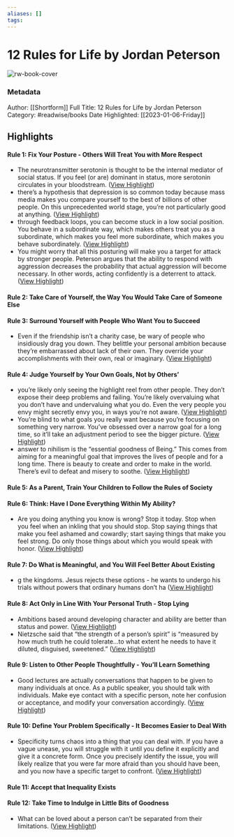 ```yaml
---
aliases: []
tags:
---
```

# 12 Rules for Life by Jordan Peterson

![rw-book-cover](https://media.shortform.com/covers/png/12-rules-for-life-cover.png)
### Metadata
Author: [[Shortform]]
Full Title: 12 Rules for Life by Jordan Peterson
Category: #readwise/books
Date Highlighted: [[2023-01-06-Friday]]

## Highlights
#### Rule 1: Fix Your Posture - Others Will Treat You with More Respect
- The neurotransmitter serotonin is thought to be the internal mediator of social status. If you feel (or are) dominant in status, more serotonin circulates in your bloodstream. ([View Highlight](https://www.shortform.com/app/highlights/29261b13-8b84-45f9-ac4d-36f92a8d40d6))
- there’s a hypothesis that depression is so common today because mass media makes you compare yourself to the best of billions of other people. On this unprecedented world stage, you’re not particularly good at anything. ([View Highlight](https://www.shortform.com/app/highlights/7299d1fb-59bb-4e0a-8a8d-b5736f472304))
- through feedback loops, you can become stuck in a low social position. You behave in a subordinate way, which makes others treat you as a subordinate, which makes you feel more subordinate, which makes you behave subordinately. ([View Highlight](https://www.shortform.com/app/highlights/964a200d-2439-4079-8cb7-7bd246b0024f))
- You might worry that all this posturing will make you a target for attack by stronger people. Peterson argues that the ability to respond with aggression decreases the probability that actual aggression will become necessary. In other words, acting confidently is a deterrent to attack. ([View Highlight](https://www.shortform.com/app/highlights/f719b1ad-6372-4294-9f8b-5abba7b733cf))
#### Rule 2: Take Care of Yourself, the Way You Would Take Care of Someone Else
#### Rule 3: Surround Yourself with People Who Want You to Succeed
- Even if the friendship isn’t a charity case, be wary of people who insidiously drag you down. They belittle your personal ambition because they’re embarrassed about lack of their own. They override your accomplishments with their own, real or imaginary. ([View Highlight](https://www.shortform.com/app/highlights/87ec5f2a-4613-4f81-bd8d-5904e042941e))
#### Rule 4: Judge Yourself by Your Own Goals, Not by Others’
- you’re likely only seeing the highlight reel from other people. They don’t expose their deep problems and failing. You’re likely overvaluing what you don’t have and undervaluing what you do. Even the very people you envy might secretly envy you, in ways you’re not aware. ([View Highlight](https://www.shortform.com/app/highlights/c0184950-5ea0-4b8c-a377-9c01d3b8bf17))
- You’re blind to what goals you really want because you’re focusing on something very narrow. You’ve obsessed over a narrow goal for a long time, so it’ll take an adjustment period to see the bigger picture. ([View Highlight](https://www.shortform.com/app/highlights/58b6cfc8-a18b-4173-a994-31ce46641048))
- answer to nihilism is the “essential goodness of Being.” This comes from aiming for a meaningful goal that improves the lives of people and for a long time. There is beauty to create and order to make in the world. There’s evil to defeat and misery to soothe. ([View Highlight](https://www.shortform.com/app/highlights/64281554-a084-4cd5-aa0f-57430e6376ae))
#### Rule 5: As a Parent, Train Your Children to Follow the Rules of Society
#### Rule 6: Think: Have I Done Everything Within My Ability?
- Are you doing anything you know is wrong? Stop it today. Stop when you feel when an inkling that you should stop. Stop saying things that make you feel ashamed and cowardly; start saying things that make you feel strong. Do only those things about which you would speak with honor. ([View Highlight](https://www.shortform.com/app/highlights/8f713dad-91a8-4e8e-aa8d-aa5d03154e78))
#### Rule 7: Do What is Meaningful, and You Will Feel Better About Existing
- g the kingdoms. Jesus rejects these options - he wants to undergo his trials without powers that ordinary humans don’t ha ([View Highlight](https://www.shortform.com/app/highlights/0a79e9ba-c9aa-42e1-8cb6-88addcb956ec))
#### Rule 8: Act Only in Line With Your Personal Truth - Stop Lying
- Ambitions based around developing character and ability are better than status and power. ([View Highlight](https://www.shortform.com/app/highlights/f49ed76b-b5aa-466b-8f78-8d5d78242807))
- Nietzsche said that “the strength of a person’s spirit” is “measured by how much truth he could tolerate...to what extent he needs to have it diluted, disguised, sweetened.” ([View Highlight](https://www.shortform.com/app/highlights/9846aa5f-3cb1-4fa3-9d9b-8443b54bc89d))
#### Rule 9: Listen to Other People Thoughtfully - You’ll Learn Something
- Good lectures are actually conversations that happen to be given to many individuals at once. As a public speaker, you should talk with individuals. Make eye contact with a specific person, note her confusion or acceptance, and modify your conversation accordingly. ([View Highlight](https://www.shortform.com/app/highlights/9e1c212d-4173-4fb4-8e8a-4197a6b430ed))
#### Rule 10: Define Your Problem Specifically - It Becomes Easier to Deal With
- Specificity turns chaos into a thing that you can deal with. If you have a vague unease, you will struggle with it until you define it explicitly and give it a concrete form. Once you precisely identify the issue, you will likely realize that you were far more afraid than you should have been, and you now have a specific target to confront. ([View Highlight](https://www.shortform.com/app/highlights/e67c8f68-912f-4504-b829-9263e3a83904))
#### Rule 11: Accept that Inequality Exists
#### Rule 12: Take Time to Indulge in Little Bits of Goodness
- What can be loved about a person can’t be separated from their limitations. ([View Highlight](https://www.shortform.com/app/highlights/279efcbb-1b5e-4a17-b20c-b72fa0546fd5))

